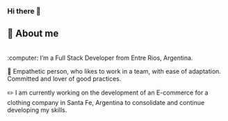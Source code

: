 ### Hi there 👋


## :boy: About me
<br>
:computer: I’m a Full Stack Developer from Entre Rios, Argentina.

:raising_hand: Empathetic person, who likes to work in a team, with ease of adaptation. Committed and lover of good practices.

:pencil2: I am currently working on the development of an E-commerce for a clothing company in Santa Fe, Argentina to consolidate and continue developing my skills.

<!--
**Facuzanan88/Facuzanan88** is a ✨ _special_ ✨ repository because its `README.md` (this file) appears on your GitHub profile.

Here are some ideas to get you started:

- 🔭 I’m currently working on ...
- 🌱 I’m currently learning ...
- 👯 I’m looking to collaborate on ...
- 🤔 I’m looking for help with ...
- 💬 Ask me about ...
- 📫 How to reach me: ...
- 😄 Pronouns: ...
- ⚡ Fun fact: ...
-->
